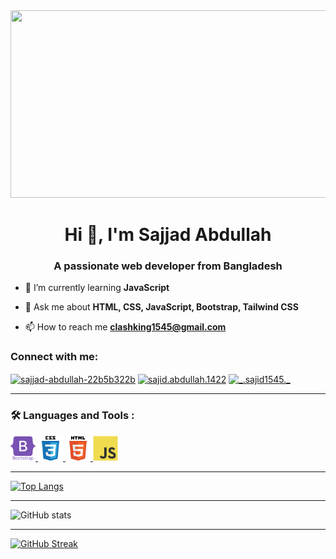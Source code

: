 

<div align="center">
  <img src="https://media.giphy.com/media/dWesBcTLavkZuG35MI/giphy.gif" width="600" height="300"/>
</div>

<h1 align="center">Hi 👋, I'm Sajjad Abdullah</h1>
<h3 align="center">A passionate web developer from Bangladesh</h3>

- 🌱 I’m currently learning **JavaScript**

- 💬 Ask me about **HTML, CSS, JavaScript, Bootstrap, Tailwind CSS**

- 📫 How to reach me **clashking1545@gmail.com**

<h3 align="left">Connect with me:</h3>
<p align="left">
<a href="https://linkedin.com/in/sajjad-abdullah-22b5b322b" target="blank"><img align="center" src="https://raw.githubusercontent.com/rahuldkjain/github-profile-readme-generator/master/src/images/icons/Social/linked-in-alt.svg" alt="sajjad-abdullah-22b5b322b" height="30" width="40" /></a>
<a href="https://fb.com/sajid.abdullah.1422" target="blank"><img align="center" src="https://raw.githubusercontent.com/rahuldkjain/github-profile-readme-generator/master/src/images/icons/Social/facebook.svg" alt="sajid.abdullah.1422" height="30" width="40" /></a>
<a href="https://instagram.com/_.sajid1545._" target="blank"><img align="center" src="https://raw.githubusercontent.com/rahuldkjain/github-profile-readme-generator/master/src/images/icons/Social/instagram.svg" alt="_.sajid1545._" height="30" width="40" /></a>
</p>

<hr>

### :hammer_and_wrench: Languages and Tools :
<p align="left"> <a href="https://getbootstrap.com" target="_blank" rel="noreferrer"> <img src="https://raw.githubusercontent.com/devicons/devicon/master/icons/bootstrap/bootstrap-plain-wordmark.svg" alt="bootstrap" width="40" height="40"/> </a> <a href="https://www.w3schools.com/css/" target="_blank" rel="noreferrer"> <img src="https://raw.githubusercontent.com/devicons/devicon/master/icons/css3/css3-original-wordmark.svg" alt="css3" width="40" height="40"/> </a> <a href="https://www.w3.org/html/" target="_blank" rel="noreferrer"> <img src="https://raw.githubusercontent.com/devicons/devicon/master/icons/html5/html5-original-wordmark.svg" alt="html5" width="40" height="40"/> </a> <a href="https://developer.mozilla.org/en-US/docs/Web/JavaScript" target="_blank" rel="noreferrer"> <img src="https://raw.githubusercontent.com/devicons/devicon/master/icons/javascript/javascript-original.svg" alt="javascript" width="40" height="40"/> </a>

</p>

<hr>

[![Top Langs](https://github-readme-stats.vercel.app/api/top-langs/?username=sajid1545&theme=chartreuse-dark)](https://github.com/anuraghazra/github-readme-stats)

<hr>

![GitHub stats](https://github-readme-stats.vercel.app/api?username=sajid1545&show_icons=true&theme=codeSTACKr)  

<hr>

[![GitHub Streak](https://github-readme-streak-stats.herokuapp.com/?user=sajid1545&theme=neon-dark)](https://git.io/streak-stats) 


